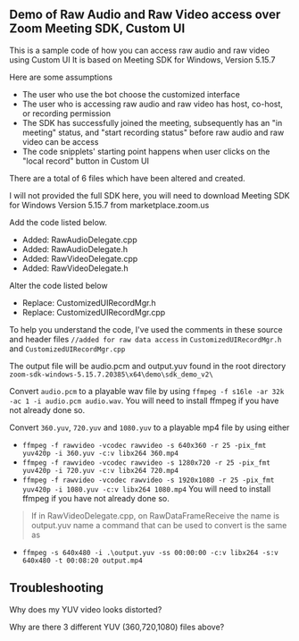 ## Demo of Raw Audio and Raw Video access over Zoom Meeting SDK, Custom UI

This is a sample code of how you can access raw audio and raw video using Custom UI
It is based on Meeting SDK for Windows, Version 5.15.7

Here are some assumptions

- The user who use the bot choose the customized interface
- The user who is accessing raw audio and raw video has host, co-host, or recording permission
- The SDK has successfully joined the meeting, subsequently has an "in meeting" status, and "start recording status" before raw audio and raw video can be access
- The code snipplets' starting point happens when user clicks on the "local record" button in Custom UI

There are a total of 6 files which have been altered and created.

I will not provided the full SDK here, you will need to download Meeting SDK for Windows Version 5.15.7 from marketplace.zoom.us


Add the code listed below.

- Added: RawAudioDelegate.cpp
- Added: RawAudioDelegate.h
- Added: RawVideoDelegate.cpp
- Added: RawVideoDelegate.h

Alter the code listed below

- Replace: CustomizedUIRecordMgr.h
- Replace: CustomizedUIRecordMgr.cpp

To help you understand the code, I've used the comments in these source and header files
`//added for raw data access` in `CustomizedUIRecordMgr.h` and `CustomizedUIRecordMgr.cpp`


The output file will be audio.pcm and output.yuv found in the root directory `zoom-sdk-windows-5.15.7.20385\x64\demo\sdk_demo_v2\`

Convert `audio.pcm` to a playable wav file by using `ffmpeg -f s16le -ar 32k -ac 1 -i audio.pcm audio.wav`. You will need to install ffmpeg if you have not already done so.

Convert `360.yuv`, `720.yuv` and `1080.yuv` to a playable mp4 file by using either
 - `ffmpeg -f rawvideo -vcodec rawvideo -s 640x360 -r 25 -pix_fmt yuv420p -i 360.yuv -c:v libx264 360.mp4`
 - `ffmpeg -f rawvideo -vcodec rawvideo -s 1280x720 -r 25 -pix_fmt yuv420p -i 720.yuv -c:v libx264 720.mp4`
 - `ffmpeg -f rawvideo -vcodec rawvideo -s 1920x1080 -r 25 -pix_fmt yuv420p -i 1080.yuv -c:v libx264 1080.mp4`
You will need to install ffmpeg if you have not already done so.

> If in RawVideoDelegate.cpp, on RawDataFrameReceive the name is output.yuv name a command that can be used to convert is the same as

 - `ffmpeg -s 640x480 -i .\output.yuv -ss 00:00:00 -c:v libx264 -s:v 640x480 -t 00:08:20 output.mp4`

## Troubleshooting

Why does my YUV video looks distorted?

Why are there 3 different YUV (360,720,1080) files above?
